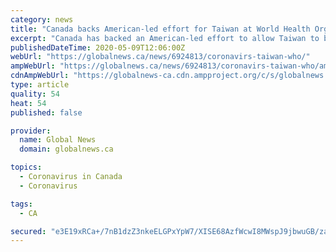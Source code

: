 ```yaml
---
category: news
title: "Canada backs American-led effort for Taiwan at World Health Organization"
excerpt: "Canada has backed an American-led effort to allow Taiwan to be granted observer status at the World Health Organization because of its early success in containing COVID-19."
publishedDateTime: 2020-05-09T12:06:00Z
webUrl: "https://globalnews.ca/news/6924813/coronavirs-taiwan-who/"
ampWebUrl: "https://globalnews.ca/news/6924813/coronavirs-taiwan-who/amp/"
cdnAmpWebUrl: "https://globalnews-ca.cdn.ampproject.org/c/s/globalnews.ca/news/6924813/coronavirs-taiwan-who/amp/"
type: article
quality: 54
heat: 54
published: false

provider:
  name: Global News
  domain: globalnews.ca

topics:
  - Coronavirus in Canada
  - Coronavirus

tags:
  - CA

secured: "e3E19xRCa+/7nB1dzZ3nkeELGPxYpW7/XISE68AzfWcwI8MWspJ9jbwuGB/zaRTj7CcohM8UBz0+jbZGYuWtoOcWidnYz35AebRv9/jlEdDdzK1guuYqIVXgq39vAGz5/yn2uTHCunECG2pnlXpN72B3cuUeaDcTGF8Ou1FQWm4MyixuTNONzCOEWvmrx1u0Ib107z7Rv2t9Sau6lVaoIq/5RDXwZfY7QY5WrKX2RzpEWnn61ZGC5nsBl9AVtPDgV9+3QlG75MA48wu+KodMp09NbBIZ3wxtyuh1KQRnJLwCwOB2rPo7nUhAKl5uNMvb;qPDm/T8n6As2SZDiZrxOlQ=="
---
```


